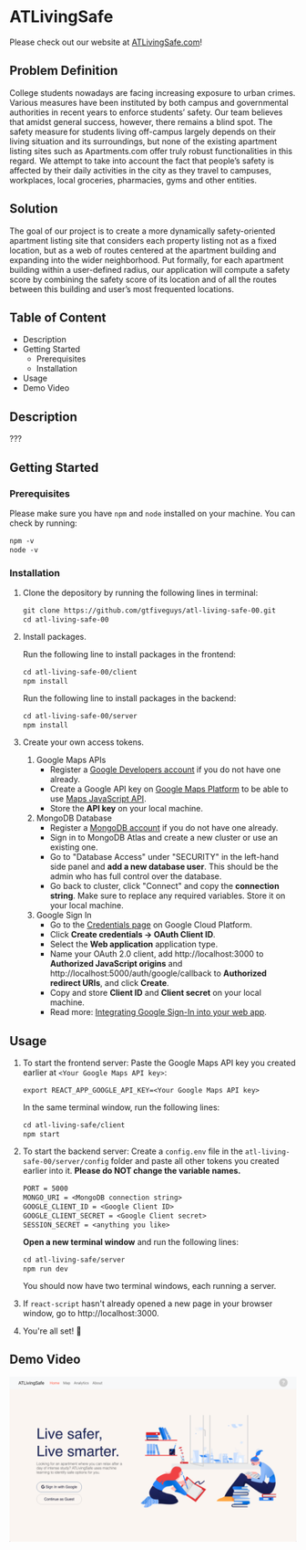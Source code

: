 # ATLivingSafe

Please check out our website at <a href="https://murmuring-peak-84054.herokuapp.com/">ATLivingSafe.com</a>!

## Problem Definition

College students nowadays are facing increasing exposure to urban crimes. Various measures have been instituted by both campus and governmental authorities in recent years to enforce students’ safety. Our team believes that amidst general success, however, there remains a blind spot. The safety measure for students living off-campus largely depends on their living situation and its surroundings, but none of the existing apartment listing sites such as Apartments.com offer truly robust functionalities in this regard.  We attempt to take into account the fact that people’s safety is affected by their daily activities in the city as they travel to campuses, workplaces, local groceries, pharmacies, gyms and other entities. 


## Solution

The goal of our project is to create a more dynamically safety-oriented apartment listing site that considers each property listing not as a fixed location, but as a web of routes centered at the apartment building and expanding into the wider neighborhood. Put formally, for each apartment building within a user-defined radius, our application will compute a safety score by combining the safety score of its location and of all the routes between this building and user’s most frequented locations.

## Table of Content

* Description
* Getting Started
    * Prerequisites
    * Installation
* Usage
* Demo Video

## Description

???

## Getting Started

### Prerequisites

Please make sure you have `npm` and `node` installed on your machine. You can check by running:
```
npm -v
node -v
```

### Installation

1. Clone the depository by running the following lines in terminal:
    ```
    git clone https://github.com/gtfiveguys/atl-living-safe-00.git
    cd atl-living-safe-00
    ```

2. Install packages.

    Run the following line to install packages in the frontend:
    ```
    cd atl-living-safe-00/client
    npm install
    ```
    Run the following line to install packages in the backend:
    ```
    cd atl-living-safe-00/server
    npm install
    ```

3. Create your own access tokens.

    1. Google Maps APIs
        * Register a <a href="https://developers.google.com/">Google Developers account</a> if you do not have one already.
        * Create a Google API key on <a href="https://console.cloud.google.com/google/maps-apis/overview?project=empirical-oven-327821">Google Maps Platform</a> to be able to use <a href="https://developers.google.com/maps/documentation/javascript/overview">Maps JavaScript API</a>.
        * Store the **API key** on your local machine.
    2. MongoDB Database
        * Register a <a href="https://www.mongodb.com/cloud/atlas/register">MongoDB account</a> if you do not have one already.
        * Sign in to MongoDB Atlas and create a new cluster or use an existing one.
        * Go to "Database Access" under "SECURITY" in the left-hand side panel and **add a new database user**. This should be the admin who has full control over the database.
        * Go back to cluster, click "Connect" and copy the **connection string**. Make sure to replace any required variables. Store it on your local machine.
    3. Google Sign In
        * Go to the <a href="https://console.developers.google.com/apis/credentials">Credentials page</a> on Google Cloud Platform.
        * Click **Create credentials -> OAuth Client ID**.
        * Select the **Web application** application type.
        * Name your OAuth 2.0 client, add http://localhost:3000 to **Authorized JavaScript origins** and http://localhost:5000/auth/google/callback to **Authorized redirect URIs**, and click **Create**.
        * Copy and store **Client ID** and **Client secret** on your local machine.
        * Read more: <a href="https://developers.google.com/identity/sign-in/web/sign-in">Integrating Google Sign-In into your web app</a>.

## Usage

1. To start the frontend server:
    Paste the Google Maps API key you created earlier at `<Your Google Maps API key>`:
    ```
    export REACT_APP_GOOGLE_API_KEY=<Your Google Maps API key>
    ```
    In the same terminal window, run the following lines:
    ```
    cd atl-living-safe/client
    npm start
    ```
2. To start the backend server:
    Create a `config.env` file in the `atl-living-safe-00/server/config` folder and paste all other tokens you created earlier into it. **Please do NOT change the variable names.**
    ```
    PORT = 5000
    MONGO_URI = <MongoDB connection string>
    GOOGLE_CLIENT_ID = <Google Client ID>
    GOOGLE_CLIENT_SECRET = <Google Client secret>
    SESSION_SECRET = <anything you like>
    ```
    **Open a new terminal window** and run the following lines:
    ```
    cd atl-living-safe/server
    npm run dev
    ```
    You should now have two terminal windows, each running a server.

3. If `react-script` hasn't already opened a new page in your browser window, go to http://localhost:3000.

4. You're all set! 🎉


## Demo Video
[![Watch the video](Images/thumbnail.png)](https://youtu.be/GbHQXH1KCAI)
